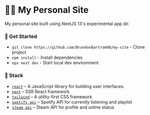 # 🧑‍💻 My Personal Site
My personal site built using NextJS 13's experimental app dir.

### :hammer: Get Started

- `git clone https://github.com/BrandonBartram98/my-site` - Clone project
- `npm install` - Install dependencies
- `npx next dev` - Start local dev environment

### :panda_face: Stack
- [`react`](https://reactjs.org) &ndash; A JavaScript library for building user interfaces.
- [`next`](https://nextjs.org/) &ndash; SSR React framework
- [`tailwind`](https://tailwindcss.com/) &ndash; A utility-first CSS framework
- [`spotify api`](https://developer.spotify.com/documentation/web-api/) &ndash; Spotify API for currently listening and playlist
- [`steam api`](https://partner.steamgames.com/doc/webapi_overview) &ndash; Steam API for profile and online status
